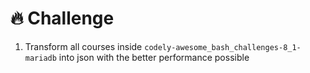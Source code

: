 # 🔥 Challenge

1. Transform all courses inside `codely-awesome_bash_challenges-8_1-mariadb` into json with the better performance possible
